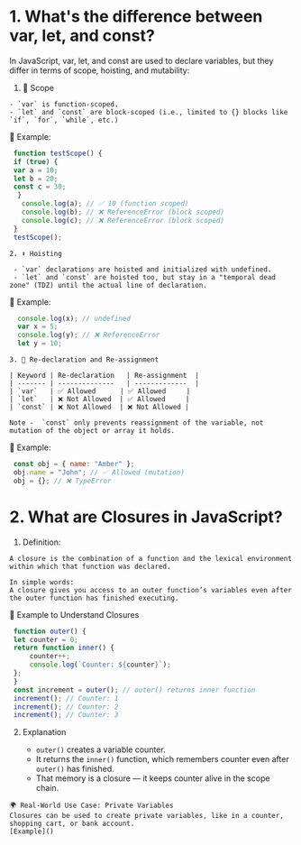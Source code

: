 # 1. What's the difference between var, let, and const?

In JavaScript, var, let, and const are used to declare variables, but they differ in terms of scope, hoisting, and mutability:

   1. 🧠 Scope
      
    - `var` is function-scoped.
    - `let` and `const` are block-scoped (i.e., limited to {} blocks like `if`, `for`, `while`, etc.)

   📌 Example:
   
   ```js
    function testScope() {
    if (true) {
    var a = 10;
    let b = 20;
    const c = 30;
     }
      console.log(a); // ✅ 10 (function scoped)
      console.log(b); // ❌ ReferenceError (block scoped)
      console.log(c); // ❌ ReferenceError (block scoped)
    }
    testScope();
   ```
    
    2. ⬆️ Hoisting
    
     - `var` declarations are hoisted and initialized with undefined.
     - `let` and `const` are hoisted too, but stay in a "temporal dead zone" (TDZ) until the actual line of declaration.

   📌 Example:
   
   ```js
     console.log(x); // undefined
     var x = 5;
     console.log(y); // ❌ ReferenceError
     let y = 10;
   ```

    3. 🔐 Re-declaration and Re-assignment

    | Keyword | Re-declaration   | Re-assignment  |
    | ------- | --------------   | -------------  |
    | `var`   | ✅ Allowed      | ✅ Allowed     |
    | `let`   | ❌ Not Allowed  | ✅ Allowed     |
    | `const` | ❌ Not Allowed  | ❌ Not Allowed |

    Note -  `const` only prevents reassignment of the variable, not mutation of the object or array it holds.

   📌 Example:
   
   ```js
    const obj = { name: "Amber" };
    obj.name = "John"; // ✅ Allowed (mutation)
    obj = {}; // ❌ TypeError
   ```
    
# 2. What are Closures in JavaScript?

   1. Definition:

    A closure is the combination of a function and the lexical environment within which that function was declared.

    In simple words:
    A closure gives you access to an outer function’s variables even after the outer function has finished executing.

   🧠 Example to Understand Closures
   
   ```js
    function outer() {
    let counter = 0;
    return function inner() {
        counter++;
        console.log(`Counter: ${counter}`);
    };
    }
    const increment = outer(); // outer() returns inner function
    increment(); // Counter: 1
    increment(); // Counter: 2
    increment(); // Counter: 3
   ```

   2. Explanation

      - `outer()` creates a variable counter.
      - It returns the `inner()` function, which remembers counter even after `outer()` has finished.
      - That memory is a closure — it keeps counter alive in the scope chain.

    🌍 Real-World Use Case: Private Variables
    Closures can be used to create private variables, like in a counter, shopping cart, or bank account.
    [Example]()


